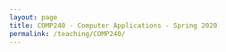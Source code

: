 ```yaml
---
layout: page
title: COMP240 - Computer Applications - Spring 2020
permalink: /teaching/COMP240/
---
```

